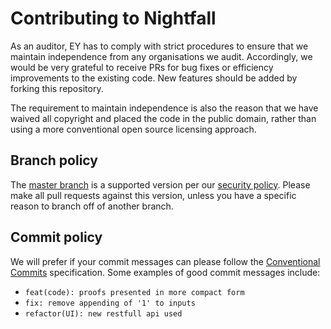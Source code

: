 # Contributing to Nightfall

As an auditor, EY has to comply with strict procedures to ensure that we maintain independence from
any organisations we audit. Accordingly, we would be very grateful to receive PRs for bug fixes or
efficiency improvements to the existing code. New features should be added by forking this
repository.

The requirement to maintain independence is also the reason that we have waived all copyright and
placed the code in the public domain, rather than using a more conventional open source licensing
approach.

## Branch policy

The [master branch](https://github.com/EYBlockchain/nightfall/tree/master) is a supported version per our [security policy](https://github.com/EYBlockchain/nightfall/security/policy). Please make all pull requests against this version, unless you have a specific reason to branch off of another branch.

## Commit policy

We will prefer if your commit messages can please follow the [Conventional Commits](https://www.conventionalcommits.org/) specification. Some examples of good commit messages include:

* `feat(code): proofs presented in more compact form`
* `fix: remove appending of '1' to inputs`
* `refactor(UI): new restfull api used`
